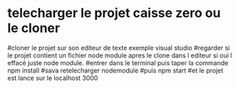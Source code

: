# telecharger le projet caisse zero ou le cloner
#cloner le projet sur son editeur de texte exemple visual studio
#regarder si le projet contient un fichier node module apres le clone dans l editeur si oui l effacé juste node module.
#entrer dans le terminal puis taper la commande npm install
#sava retelecharger nodemodule
#puis npm start
#et le projet est lance sur le localhost 3000
